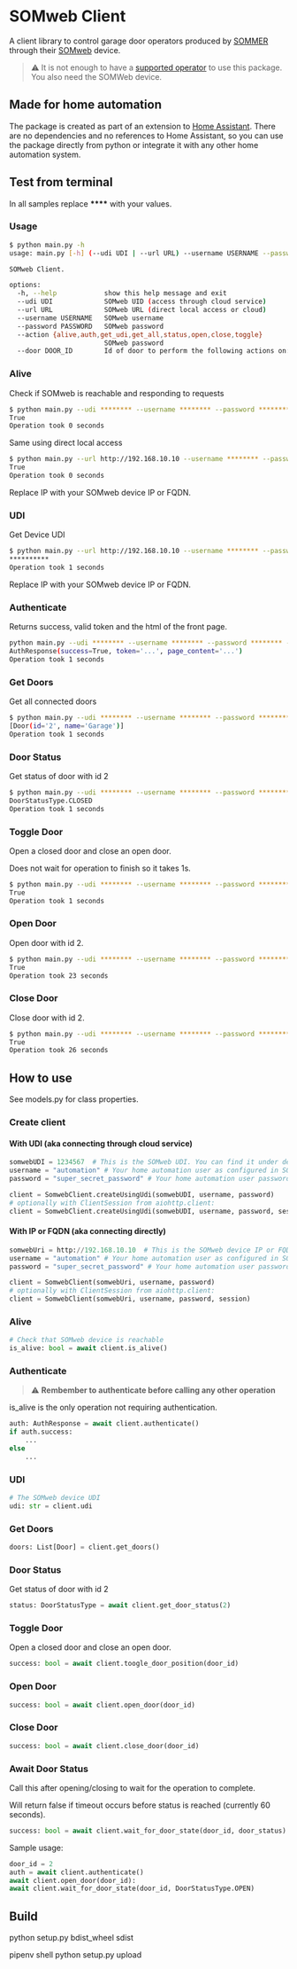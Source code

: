 # SOMweb Client

A client library to control garage door operators produced by [SOMMER](https://www.sommer.eu) through their [SOMweb](https://www.sommer.eu/somweb.html) device.

> ⚠ It is not enough to have a [supported operator](https://www.sommer.eu/en/somweb.html#kompatibilitaet) to use this package. You also need the SOMWeb device.

## Made for home automation

The package is created as part of an extension to [Home Assistant](https://www.home-assistant.io/). There are no dependencies and no references to Home Assistant, so you can use the package directly from python or integrate it with any other home automation system.

## Test from terminal

In all samples replace **\*\*\*\*** with your values.

### Usage

```sh
$ python main.py -h
usage: main.py [-h] (--udi UDI | --url URL) --username USERNAME --password PASSWORD --action {alive,auth,get_udi,get_all,status,open,close,toggle} [--door DOOR_ID]

SOMweb Client.

options:
  -h, --help            show this help message and exit
  --udi UDI             SOMweb UID (access through cloud service)
  --url URL             SOMweb URL (direct local access or cloud)
  --username USERNAME   SOMweb username
  --password PASSWORD   SOMweb password
  --action {alive,auth,get_udi,get_all,status,open,close,toggle}
                        SOMweb password
  --door DOOR_ID        Id of door to perform the following actions on: "status", "open", "close" or "toggle"
```

### Alive

Check if SOMweb is reachable and responding to requests

```sh
$ python main.py --udi ******** --username ******** --password ******** --action alive
True
Operation took 0 seconds
```

Same using direct local access

```sh
$ python main.py --url http://192.168.10.10 --username ******** --password ******** --action alive
True
Operation took 0 seconds
```
Replace IP with your SOMweb device IP or FQDN.

### UDI

Get Device UDI

```sh
$ python main.py --url http://192.168.10.10 --username ******** --password ******** --action get_udi
**********
Operation took 1 seconds
```
Replace IP with your SOMweb device IP or FQDN.


### Authenticate

Returns success, valid token and the html of the front page.

```sh
python main.py --udi ******** --username ******** --password ******** --action auth
AuthResponse(success=True, token='...', page_content='...')
Operation took 1 seconds
```

### Get Doors

Get all connected doors

```sh
$ python main.py --udi ******** --username ******** --password ******** --action get_all
[Door(id='2', name='Garage')]
Operation took 1 seconds
```

### Door Status

Get status of door with id 2

```sh
$ python main.py --udi ******** --username ******** --password ******** --action status --door 2
DoorStatusType.CLOSED
Operation took 1 seconds
```

### Toggle Door

Open a closed door and close an open door.

Does not wait for operation to finish so it takes 1s.

```sh
$ python main.py --udi ******** --username ******** --password ******** --action toggle --door 2
True
Operation took 1 seconds
```

### Open Door

Open door with id 2.

```sh
$ python main.py --udi ******** --username ******** --password ******** --action open --door 2
True
Operation took 23 seconds
```

### Close Door

Close door with id 2.

```sh
$ python main.py --udi ******** --username ******** --password ******** --action close --door 2
True
Operation took 26 seconds
```

## How to use

See models.py for class properties.

### Create client

#### With UDI (aka connecting through cloud service)
```py
somwebUDI = 1234567  # This is the SOMweb UDI. You can find it under device information
username = "automation" # Your home automation user as configured in SOMweb
password = "super_secret_password" # Your home automation user password

client = SomwebClient.createUsingUdi(somwebUDI, username, password)
# optionally with ClientSession from aiohttp.client:
client = SomwebClient.createUsingUdi(somwebUDI, username, password, session)
```

#### With IP or FQDN (aka connecting directly)
```py
somwebUri = http://192.168.10.10  # This is the SOMweb device IP or FQDN on the local network (could also be the FQDN to the cloud service).
username = "automation" # Your home automation user as configured in SOMweb
password = "super_secret_password" # Your home automation user password

client = SomwebClient(somwebUri, username, password)
# optionally with ClientSession from aiohttp.client:
client = SomwebClient(somwebUri, username, password, session)
```

### Alive

```py
# Check that SOMweb device is reachable
is_alive: bool = await client.is_alive()

```

### Authenticate

> ⚠ **Rembember to authenticate before calling any other operation**

is_alive is the only operation not requiring authentication.

```py
auth: AuthResponse = await client.authenticate()
if auth.success:
    ...
else
    ...
```

### UDI

```py
# The SOMweb device UDI
udi: str = client.udi

```

### Get Doors

```py
doors: List[Door] = client.get_doors()
```

### Door Status

Get status of door with id 2

```py
status: DoorStatusType = await client.get_door_status(2)
```

### Toggle Door

Open a closed door and close an open door.

```py
success: bool = await client.toogle_door_position(door_id)
```

### Open Door

```py
success: bool = await client.open_door(door_id)
```

### Close Door

```py
success: bool = await client.close_door(door_id)
```

### Await Door Status

Call this after opening/closing to wait for the operation to complete.

Will return false if timeout occurs before status is reached (currently 60 seconds).

```py
success: bool = await client.wait_for_door_state(door_id, door_status)
```

Sample usage:

```py
door_id = 2
auth = await client.authenticate()
await client.open_door(door_id):
await client.wait_for_door_state(door_id, DoorStatusType.OPEN)
```

## Build

python setup.py bdist_wheel sdist

pipenv shell
python setup.py upload
